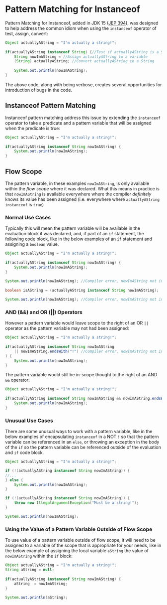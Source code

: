 # Pattern Matching for Instanceof

Pattern Matching for Instanceof, added in JDK 15 ([JEP 394](https://openjdk.java.net/jeps/394)), was designed to help address the common idiom when using the `instanceof` operator of test, assign, convert:

```java
Object actuallyAString = "I'm actually a string!";
	
if(actuallyAString instanceof String) {//Test if actuallyAString is a String
	String nowImAString = //Assign actuallyAString to a variable
	(String) actuallyAString; //Convert actuallyAString to a String
	
	System.out.println(nowImAString);
}
```

The above code, along with being verbose, creates several opportunities for introduction of bugs in the code.

## Instanceof Pattern Matching

Instanceof pattern matching address this issue by extending the `instanceof` operator to take a predicate and a pattern variable that will be assigned when the predicate is true:

```java
Object actuallyAString = "I'm actually a string!";
	
if(actuallyAString instanceof String nowImAString) {
	System.out.println(nowImAString);
}
```

## Flow Scope

The pattern variable, in these examples `nowImAString`, is only available within the _flow scope_ where it was declared. What this means in practice is that `nowImAString` is available everywhere where the compiler *definitely* knows its value has been assigned (i.e. everywhere where `actuallyAString instanceof` is `true`)


### Normal Use Cases

Typically this will mean the pattern variable will be available in the evaluation block it was declared, and, if part of an `if` statement, the following code block, like in the below examples of an `if` statement and assigning a `boolean` value. 

```java
Object actuallyAString = "I'm actually a string!";
	
if(actuallyAString instanceof String nowImAString) {
	System.out.println(nowImAString);
}
	
System.out.println(nowImAString); //Compiler error, nowImAString not in scope
	
boolean isAString = (actuallyAString instanceof String nowImAString);

System.out.println(nowImAString); //Compiler error, nowImAString not in scope
```

### AND (&&) and OR (||) Operators

However a pattern variable would leave scope to the right of an OR `||` operator as the pattern variable may not had been assigned:

```java
Object actuallyAString = "I'm actually a string!";
	
if(actuallyAString instanceof String nowImAString 
	|| nowImAString.endsWith("!") //Compiler error, nowImAString not in scope after ||
) {
	System.out.println(nowImAString);
}
```

The pattern variable would still be in-scope thought to the right of an AND `&&` operator:

```java
Object actuallyAString = "I'm actually a string!";
	
if(actuallyAString instanceof String nowImAString && nowImAString.endsWith("!")) {
	System.out.println(nowImAString);
}
```		

### Unusual Use Cases 

There are some unusual ways to work with a pattern variable, like in the below examples of encapsulating `instanceof` in a NOT `!` so that the pattern variable can be referenced in an `else`, or throwing an exception in the body of the `if` so the pattern variable can be referenced outside of the evaluation and `if` code block.

```java
Object actuallyAString = "I'm actually a string!";

if (!(actuallyAString instanceof String nowImAString)) {
//...
} else {
	System.out.println(nowImAString);
}

if (!(actuallyAString instanceof String nowImAString)) {
	throw new IllegalArgumentException("Must be a string!");
}

System.out.println(nowImAString);
```

### Using the Value of a Pattern Variable Outside of Flow Scope

To use value of a pattern variable outside of flow scope, it will need to be assigned to a variable of the scope that is appropriate for your needs, like in the below example of assigning the local variable `aString` the value of `nowImAString` within the `if` block: 

```java
Object actuallyAString = "I'm actually a string!";
String aString = null;
	
if(actuallyAString instanceof String nowImAString) {
	aString  = nowImAString;
}
	
System.out.println(aString);
```